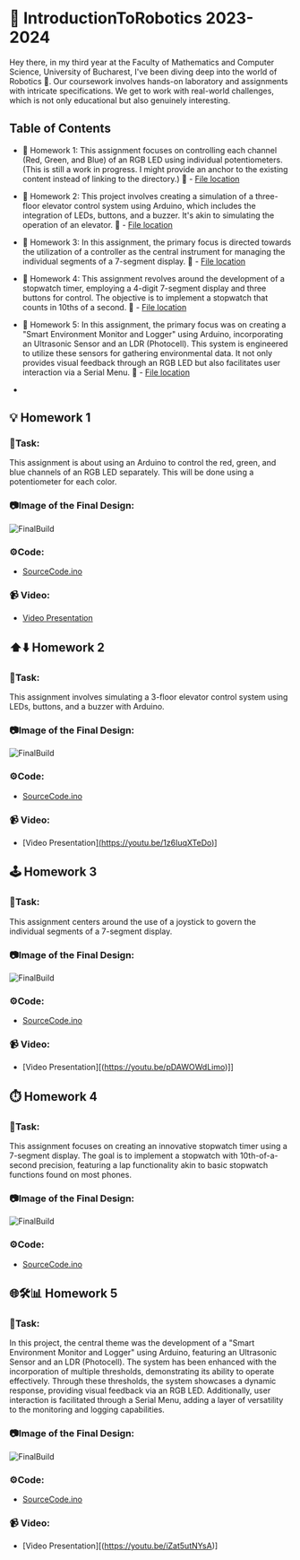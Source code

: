 # 🤖 IntroductionToRobotics 2023-2024

Hey there, in my third year at the Faculty of Mathematics and Computer Science, University of Bucharest, I've been diving deep into the world of Robotics 🚀. Our coursework involves hands-on laboratory and assignments with intricate specifications. We get to work with real-world challenges, which is not only educational but also genuinely interesting.

## Table of Contents
- 📝 Homework 1: This assignment focuses on controlling each channel (Red, Green, and Blue) of an RGB LED using individual potentiometers. (This is still a work in progress. I might provide an anchor to the existing content instead of linking to the directory.)
   📂 - [File location](https://github.com/teodor-daniel1234/IntroductionToRobotics/blob/main/Homework/HomeworkOne)
  
- 📝 Homework 2: This project involves creating a simulation of a three-floor elevator control system using Arduino, which includes the integration of LEDs, buttons, and a buzzer. It's akin to simulating the operation of an elevator.
   📂 - [File location](https://github.com/teodor-daniel1234/IntroductionToRobotics/tree/main/Homework/HomeworkTwo)

- 📝 Homework 3: In this assignment, the primary focus is directed towards the utilization of a controller as the central instrument for managing the individual segments of a 7-segment display. 
   📂 - [File location](https://github.com/teodor-daniel1234/IntroductionToRobotics/tree/main/Homework/HomeworkThree)

- 📝 Homework 4: This assignment revolves around the development of a stopwatch timer, employing a 4-digit 7-segment display and three buttons for control. The objective is to implement a stopwatch that counts in 10ths of a second.
   📂 - [File location](https://github.com/teodor-daniel1234/IntroductionToRobotics/tree/main/Homework/HomeworkFour)
  
- 📝 Homework 5: In this assignment, the primary focus was on creating a "Smart Environment Monitor and Logger" using Arduino, incorporating an Ultrasonic Sensor and an LDR (Photocell). This system is engineered to utilize these sensors for gathering environmental data. It not only provides visual feedback through an RGB LED but also facilitates user interaction via a Serial Menu.
   📂 - [File location](https://github.com/teodor-daniel1234/IntroductionToRobotics/tree/main/Homework/HomeworkFive)
-  
## 💡 Homework 1
### 🎯Task:
This assignment is about using an Arduino to control the red, green, and blue channels of an RGB LED separately. This will be done using a potentiometer for each color.

### 📷Image of the Final Design:
![FinalBuild](https://github.com/teodor-daniel1234/IntroductionToRobotics/assets/115356255/1f94e546-3e48-4903-871d-683c1cfb83f1)

### ⚙️Code:
- [SourceCode.ino](https://github.com/teodor-daniel1234/IntroductionToRobotics/blob/main/Homework/HomeworkOne/HomeworkOne.ino)

### 📹 Video:
- [Video Presentation](https://youtu.be/1z6IuqXTeDo)

## ⬆️⬇️ Homework 2
### 🎯Task:
This assignment involves simulating a 3-floor elevator control system using
LEDs, buttons, and a buzzer with Arduino.

### 📷Image of the Final Design:
![FinalBuild](https://github.com/teodor-daniel1234/IntroductionToRobotics/blob/main/Homework/HomeworkTwo/FinalDesignElevator.jpeg)
### ⚙️Code:
- [SourceCode.ino](https://github.com/teodor-daniel1234/IntroductionToRobotics/blob/main/Homework/HomeworkTwo/HomeworkTwo.ino)

### 📹 Video:
- [Video Presentation][(https://youtu.be/1z6IuqXTeDo)](https://youtube.com/shorts/wVC9FuauEjk?feature=share)]

## 🕹️ Homework 3
### 🎯Task:
This assignment centers around the use of a joystick to govern the individual segments of a 7-segment display.
### 📷Image of the Final Design:
![FinalBuild](https://github.com/teodor-daniel1234/IntroductionToRobotics/blob/main/Homework/HomeworkThree/FinalBuild.jpeg)
### ⚙️Code:
- [SourceCode.ino](https://github.com/teodor-daniel1234/IntroductionToRobotics/blob/main/Homework/HomeworkThree/HomeworkThree.ino)

### 📹 Video:
- [Video Presentation][(https://youtu.be/pDAWOWdLimo)]]
  
## ⏱️ Homework 4
### 🎯Task:
This assignment focuses on creating an innovative stopwatch timer using a 7-segment display. The goal is to implement a stopwatch with 10th-of-a-second precision, featuring a lap functionality akin to basic stopwatch functions found on most phones.
### 📷Image of the Final Design:
![FinalBuild](https://github.com/teodor-daniel1234/IntroductionToRobotics/blob/main/Homework/HomeworkFour/FinalBuild.jpeg)
### ⚙️Code:
- [SourceCode.ino](https://github.com/teodor-daniel1234/IntroductionToRobotics/blob/main/Homework/HomeworkFour/HomeworkFour.ino)


## 🌐🛠️📊 Homework 5
### 🎯Task:
In this project, the central theme was the development of a "Smart Environment Monitor and Logger" using Arduino, featuring an Ultrasonic Sensor and an LDR (Photocell). The system has been enhanced with the incorporation of multiple thresholds, demonstrating its ability to operate effectively. Through these thresholds, the system showcases a dynamic response, providing visual feedback via an RGB LED. Additionally, user interaction is facilitated through a Serial Menu, adding a layer of versatility to the monitoring and logging capabilities.
### 📷Image of the Final Design:
![FinalBuild](https://github.com/teodor-daniel1234/IntroductionToRobotics/blob/main/Homework/HomeworkFive/FinalBuild.jpeg)
### ⚙️Code:
- [SourceCode.ino](https://github.com/teodor-daniel1234/IntroductionToRobotics/blob/main/Homework/HomeworkFive/HomeworkFive.ino)
### 📹 Video:
- [Video Presentation][(https://youtu.be/iZat5utNYsA)]
